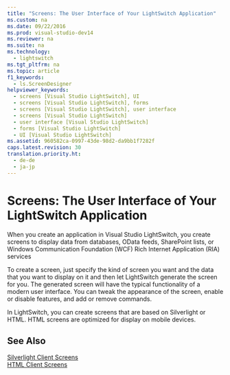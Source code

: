 ```yaml
---
title: "Screens: The User Interface of Your LightSwitch Application"
ms.custom: na
ms.date: 09/22/2016
ms.prod: visual-studio-dev14
ms.reviewer: na
ms.suite: na
ms.technology: 
  - lightswitch
ms.tgt_pltfrm: na
ms.topic: article
f1_keywords: 
  - ls.ScreenDesigner
helpviewer_keywords: 
  - screens [Visual Studio LightSwitch], UI
  - screens [Visual Studio LightSwitch], forms
  - screens [Visual Studio LightSwitch], user interface
  - screens [Visual Studio LightSwitch]
  - user interface [Visual Studio LightSwitch]
  - forms [Visual Studio LightSwitch]
  - UI [Visual Studio LightSwitch]
ms.assetid: 960582ca-0997-43de-98d2-da9bb1f7282f
caps.latest.revision: 30
translation.priority.ht: 
  - de-de
  - ja-jp
---
```

# Screens: The User Interface of Your LightSwitch Application
When you create an application in Visual Studio LightSwitch, you create screens to display data from databases, OData feeds, SharePoint lists, or Windows Communication Foundation (WCF) Rich Internet Application (RIA) services  
  
 To create a screen, just specify the kind of screen you want and the data that you want to display on it and then let LightSwitch generate the screen for you. The generated screen will have the typical functionality of a modern user interface. You can tweak the appearance of the screen, enable or disable features, and add or remove commands.  
  
 In LightSwitch, you can create screens that are based on Silverlight or HTML. HTML screens are optimized for display on mobile devices.  
  
## See Also  
 [Silverlight Client Screens](../vs140/silverlight-client-screens-for-lightswitch-apps.md)   
 [HTML Client Screens](../vs140/html-client-screens-for-lightswitch-apps.md)